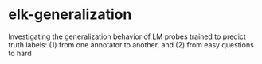# elk-generalization
Investigating the generalization behavior of LM probes trained to predict truth labels: (1) from one annotator to another, and (2) from easy questions to hard
